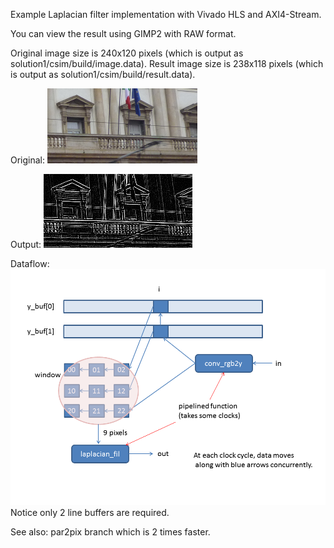 Example Laplacian filter implementation with Vivado HLS and AXI4-Stream.

You can view the result using GIMP2 with RAW format.

Original image size is 240x120 pixels (which is output as solution1/csim/build/image.data).
Result image size is 238x118 pixels (which is output as solution1/csim/build/result.data).

Original: ![original](image.png)

Output: ![result](result.png)

Dataflow: ![dataflow](dataflow.png) Notice only 2 line buffers are required.

See also: par2pix branch which is 2 times faster.
